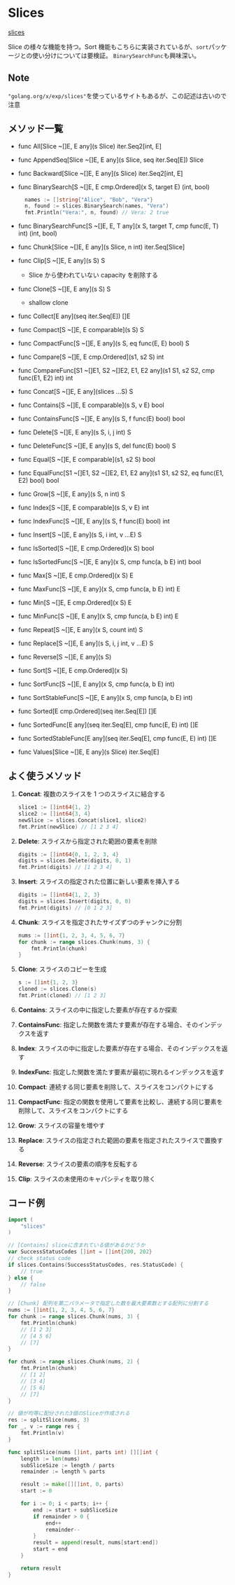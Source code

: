 # Slices

[slices](https://pkg.go.dev/slices)

Slice の様々な機能を持つ。Sort 機能もこちらに実装されているが、`sort`パッケージとの使い分けについては要検証。
`BinarySearchFunc`も興味深い。

## Note

`"golang.org/x/exp/slices"`を使っているサイトもあるが、この記述は古いので注意

## メソッド一覧

- func All[Slice ~[]E, E any](s Slice) iter.Seq2[int, E]
- func AppendSeq[Slice ~[]E, E any](s Slice, seq iter.Seq[E]) Slice
- func Backward[Slice ~[]E, E any](s Slice) iter.Seq2[int, E]
- func BinarySearch[S ~[]E, E cmp.Ordered](x S, target E) (int, bool)

  ```go
    names := []string{"Alice", "Bob", "Vera"}
    n, found := slices.BinarySearch(names, "Vera")
    fmt.Println("Vera:", n, found) // Vera: 2 true
  ```

- func BinarySearchFunc[S ~[]E, E, T any](x S, target T, cmp func(E, T) int) (int, bool)
- func Chunk[Slice ~[]E, E any](s Slice, n int) iter.Seq[Slice]
- func Clip[S ~[]E, E any](s S) S
  - Slice から使われていない capacity を削除する
- func Clone[S ~[]E, E any](s S) S
  - shallow clone
- func Collect[E any](seq iter.Seq[E]) []E
- func Compact[S ~[]E, E comparable](s S) S
- func CompactFunc[S ~[]E, E any](s S, eq func(E, E) bool) S
- func Compare[S ~[]E, E cmp.Ordered](s1, s2 S) int
- func CompareFunc[S1 ~[]E1, S2 ~[]E2, E1, E2 any](s1 S1, s2 S2, cmp func(E1, E2) int) int
- func Concat[S ~[]E, E any](slices ...S) S
- func Contains[S ~[]E, E comparable](s S, v E) bool
- func ContainsFunc[S ~[]E, E any](s S, f func(E) bool) bool
- func Delete[S ~[]E, E any](s S, i, j int) S
- func DeleteFunc[S ~[]E, E any](s S, del func(E) bool) S
- func Equal[S ~[]E, E comparable](s1, s2 S) bool
- func EqualFunc[S1 ~[]E1, S2 ~[]E2, E1, E2 any](s1 S1, s2 S2, eq func(E1, E2) bool) bool
- func Grow[S ~[]E, E any](s S, n int) S
- func Index[S ~[]E, E comparable](s S, v E) int
- func IndexFunc[S ~[]E, E any](s S, f func(E) bool) int
- func Insert[S ~[]E, E any](s S, i int, v ...E) S
- func IsSorted[S ~[]E, E cmp.Ordered](x S) bool
- func IsSortedFunc[S ~[]E, E any](x S, cmp func(a, b E) int) bool
- func Max[S ~[]E, E cmp.Ordered](x S) E
- func MaxFunc[S ~[]E, E any](x S, cmp func(a, b E) int) E
- func Min[S ~[]E, E cmp.Ordered](x S) E
- func MinFunc[S ~[]E, E any](x S, cmp func(a, b E) int) E
- func Repeat[S ~[]E, E any](x S, count int) S
- func Replace[S ~[]E, E any](s S, i, j int, v ...E) S
- func Reverse[S ~[]E, E any](s S)
- func Sort[S ~[]E, E cmp.Ordered](x S)
- func SortFunc[S ~[]E, E any](x S, cmp func(a, b E) int)
- func SortStableFunc[S ~[]E, E any](x S, cmp func(a, b E) int)
- func Sorted[E cmp.Ordered](seq iter.Seq[E]) []E
- func SortedFunc[E any](seq iter.Seq[E], cmp func(E, E) int) []E
- func SortedStableFunc[E any](seq iter.Seq[E], cmp func(E, E) int) []E
- func Values[Slice ~[]E, E any](s Slice) iter.Seq[E]

## よく使うメソッド

1. **Concat**: 複数のスライスを 1 つのスライスに結合する

   ```go
   slice1 := []int64{1, 2}
   slice2 := []int64{3, 4}
   newSlice := slices.Concat(slice1, slice2)
   fmt.Print(newSlice) // [1 2 3 4]
   ```

2. **Delete**: スライスから指定された範囲の要素を削除

   ```go
   digits := []int64{0, 1, 2, 3, 4}
   digits = slices.Delete(digits, 0, 1)
   fmt.Print(digits) // [1 2 3 4]
   ```

3. **Insert**: スライスの指定された位置に新しい要素を挿入する
   ```go
   digits := []int64{1, 2, 3}
   digits = slices.Insert(digits, 0, 0)
   fmt.Print(digits) // [0 1 2 3]
   ```

4. **Chunk**: スライスを指定されたサイズずつのチャンクに分割

   ```go
   nums := []int{1, 2, 3, 4, 5, 6, 7}
   for chunk := range slices.Chunk(nums, 3) {
       fmt.Println(chunk)
   }
   ```

5. **Clone**: スライスのコピーを生成
   ```go
   s := []int{1, 2, 3}
   cloned := slices.Clone(s)
   fmt.Print(cloned) // [1 2 3]
   ```

6. **Contains**: スライスの中に指定した要素が存在するか探索
7. **ContainsFunc**: 指定した関数を満たす要素が存在する場合、そのインデックスを返す
8. **Index**: スライスの中に指定した要素が存在する場合、そのインデックスを返す
9. **IndexFunc**: 指定した関数を満たす要素が最初に現れるインデックスを返す
10. **Compact**: 連続する同じ要素を削除して、スライスをコンパクトにする
11. **CompactFunc**: 指定の関数を使用して要素を比較し、連続する同じ要素を削除して、スライスをコンパクトにする
12. **Grow**: スライスの容量を増やす
13. **Replace**: スライスの指定された範囲の要素を指定されたスライスで置換する
14. **Reverse**: スライスの要素の順序を反転する
15. **Clip**: スライスの未使用のキャパシティを取り除く

## コード例

```go
import (
    "slices"
)

// [Contains] sliceに含まれている値があるかどうか
var SuccessStatusCodes []int = []int{200, 202}
// check status code
if slices.Contains(SuccessStatusCodes, res.StatusCode) {
    // true
} else {
    // false
}

// [Chunk] 配列を第二パラメータで指定した数を最大要素数とする配列に分割する
nums := []int{1, 2, 3, 4, 5, 6, 7}
for chunk := range slices.Chunk(nums, 3) {
    fmt.Println(chunk)
    // [1 2 3]
    // [4 5 6]
    // [7]
}

for chunk := range slices.Chunk(nums, 2) {
    fmt.Println(chunk)
    // [1 2]
    // [3 4]
    // [5 6]
    // [7]
}

// 値が均等に配分された3個のSliceが作成される
res := splitSlice(nums, 3)
for _, v := range res {
    fmt.Println(v)
}

func splitSlice(nums []int, parts int) [][]int {
    length := len(nums)
    subSliceSize := length / parts
    remainder := length % parts

    result := make([][]int, 0, parts)
    start := 0

    for i := 0; i < parts; i++ {
        end := start + subSliceSize
        if remainder > 0 {
            end++
            remainder--
        }
        result = append(result, nums[start:end])
        start = end
    }

    return result
}
```
